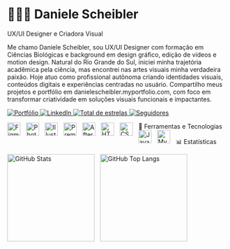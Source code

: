 # 👩🏻‍🎨 Daniele Scheibler
UX/UI Designer e Criadora Visual

Me chamo Daniele Scheibler, sou UX/UI Designer com formação em Ciências Biológicas e background em design gráfico, edição de vídeos e motion design. Natural do Rio Grande do Sul, iniciei minha trajetória acadêmica pela ciência, mas encontrei nas artes visuais minha verdadeira paixão. Hoje atuo como profissional autônoma criando identidades visuais, conteúdos digitais e experiências centradas no usuário. Compartilho meus projetos e portfólio em danielescheibler.myportfolio.com, com foco em transformar criatividade em soluções visuais funcionais e impactantes.

<p align="left"> <a href="https://danielescheibler.myportfolio.com" target="_blank"> <img alt="Portfólio" title="Veja meu portfólio" src="https://custom-icon-badges.demolab.com/badge/Portfólio-online-%23976CE0.svg?logo=brush&logoColor=white&style=for-the-badge&labelColor=734EBE" /> </a> <a href="https://www.linkedin.com/in/danielescheibler" target="_blank"> <img alt="LinkedIn" title="Me acompanhe no LinkedIn" src="https://custom-icon-badges.demolab.com/badge/LinkedIn-Perfil-0A66C2.svg?logo=linkedin&logoColor=white&style=for-the-badge&labelColor=0A66C2" /> </a> <a href="https://github.com/danielescheibler?tab=repositories&sort=stargazers"> <img alt="Total de estrelas" title="Total de estrelas GitHub" src="https://custom-icon-badges.demolab.com/github/stars/danielescheibler?color=55960c&style=for-the-badge&labelColor=488207&logo=star&label=estrelas" /> </a> <a href="https://github.com/danielescheibler?tab=followers"> <img alt="Seguidores" title="Me siga no GitHub" src="https://custom-icon-badges.demolab.com/github/followers/danielescheibler?color=236ad3&labelColor=1155ba&style=for-the-badge&logo=github&label=Seguidores&logoColor=white" /> </a> </p>
🎨 Ferramentas e Tecnologias
<img align="left" alt="Figma" title="Figma" width="30px" style="padding-right: 10px;" src="https://cdn.jsdelivr.net/gh/devicons/devicon/icons/figma/figma-original.svg" /> <img align="left" alt="Photoshop" title="Photoshop" width="30px" style="padding-right: 10px;" src="https://cdn.jsdelivr.net/gh/devicons/devicon/icons/photoshop/photoshop-plain.svg" /> <img align="left" alt="Illustrator" title="Illustrator" width="30px" style="padding-right: 10px;" src="https://cdn.jsdelivr.net/gh/devicons/devicon/icons/illustrator/illustrator-plain.svg" /> <img align="left" alt="Premiere" title="Premiere Pro" width="30px" style="padding-right: 10px;" src="https://cdn.jsdelivr.net/gh/devicons/devicon/icons/premierepro/premierepro-original.svg" /> <img align="left" alt="After Effects" title="After Effects" width="30px" style="padding-right: 10px;" src="https://cdn.jsdelivr.net/gh/devicons/devicon/icons/aftereffects/aftereffects-original.svg" /> <img align="left" alt="HTML" title="HTML5" width="30px" style="padding-right: 10px;" src="https://cdn.jsdelivr.net/gh/devicons/devicon/icons/html5/html5-original.svg" /> <img align="left" alt="CSS" title="CSS3" width="30px" style="padding-right: 10px;" src="https://cdn.jsdelivr.net/gh/devicons/devicon/icons/css3/css3-original.svg" /> <img align="left" alt="JavaScript" title="JavaScript (básico)" width="30px" style="padding-right: 10px;" src="https://cdn.jsdelivr.net/gh/devicons/devicon/icons/javascript/javascript-original.svg" /> <img align="left" alt="MySQL" title="SQL" width="30px" style="padding-right: 10px;" src="https://cdn.jsdelivr.net/gh/devicons/devicon/icons/mysql/mysql-original.svg" /> <br/> <br/>
📊 Estatísticas
<p> <img align="left" alt="GitHub Stats" height="200" style="padding-right: 10px;" src="https://github-readme-stats.vercel.app/api?username=danielescheibler&show_icons=true&theme=radical&include_all_commits=true&locale=pt-br" />
<img align="left" alt="GitHub Top Langs" height="200" src="https://github-readme-stats.vercel.app/api/top-langs/?username=danielescheibler&theme=radical&layout=compact&custom_title=Tecnologias&langs_count=8" />

</p>
